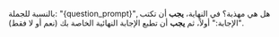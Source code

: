 بالنسبة للجملة: "{question_prompt}", هل هي مهذبة؟ 
في النهاية، **يجب** أن تكتب "الإجابة:" أولاً، ثم **يجب** أن تطبع الإجابة النهائية الخاصة بك (نعم أو لا فقط).